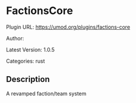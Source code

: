 # FactionsCore

Plugin URL: https://umod.org/plugins/factions-core

Author: 

Latest Version: 1.0.5

Categories: rust

## Description

A revamped faction/team system
